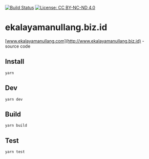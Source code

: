 [![Build Status](https://travis-ci.org/ekalaya/ekalaya.gtihub.io.svg?branch=master)](https://travis-ci.org/ekalaya/ekalayamanullang.com)
[![License: CC BY-NC-ND 4.0](https://img.shields.io/badge/License-CC%20BY--NC--ND%204.0-lightgrey.svg)](https://creativecommons.org/licenses/by-nc-nd/4.0/)

# ekalayamanullang.biz.id

[www.ekalayamanullang.com](http://www.ekalayamanullang.biz.id) - source code

## Install

`yarn`

## Dev

`yarn dev`

## Build

`yarn build`

## Test

`yarn test`
